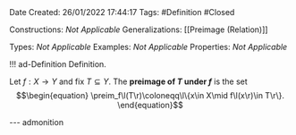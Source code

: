 <br />
<br />

Date Created: 26/01/2022 17:44:17
Tags: #Definition #Closed 

Constructions: _Not Applicable_
Generalizations: [[Preimage (Relation)]]

Types: _Not Applicable_
Examples: _Not Applicable_ 
Properties: _Not Applicable_

!!! ad-Definition Definition.

Let $f:X\to Y$ and fix $T\subseteq Y$. The **preimage of $T$ under $f$** is the set
$$\begin{equation}
    \preim_f\l(T\r)\coloneqq\l\{x\in X\mid f\l(x\r)\in T\r\}.
\end{equation}$$

--- admonition
